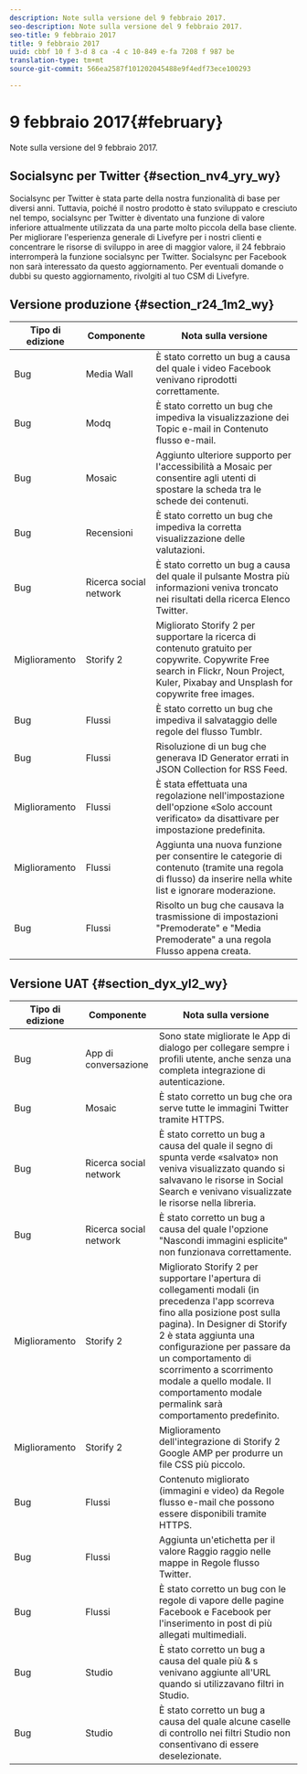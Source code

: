 ```yaml
---
description: Note sulla versione del 9 febbraio 2017.
seo-description: Note sulla versione del 9 febbraio 2017.
seo-title: 9 febbraio 2017
title: 9 febbraio 2017
uuid: cbbf 10 f 3-d 8 ca -4 c 10-849 e-fa 7208 f 987 be
translation-type: tm+mt
source-git-commit: 566ea2587f101202045488e9f4edf73ece100293

---
```



# 9 febbraio 2017{#february}

Note sulla versione del 9 febbraio 2017.

## Socialsync per Twitter {#section_nv4_yry_wy}

Socialsync per Twitter è stata parte della nostra funzionalità di base per diversi anni. Tuttavia, poiché il nostro prodotto è stato sviluppato e cresciuto nel tempo, socialsync per Twitter è diventato una funzione di valore inferiore attualmente utilizzata da una parte molto piccola della base cliente. Per migliorare l'esperienza generale di Livefyre per i nostri clienti e concentrare le risorse di sviluppo in aree di maggior valore, il 24 febbraio interromperà la funzione socialsync per Twitter. Socialsync per Facebook non sarà interessato da questo aggiornamento. Per eventuali domande o dubbi su questo aggiornamento, rivolgiti al tuo CSM di Livefyre.

## Versione produzione {#section_r24_1m2_wy}

| Tipo di edizione | Componente | Nota sulla versione |
|--- |--- |--- |
| Bug | Media Wall | È stato corretto un bug a causa del quale i video Facebook venivano riprodotti correttamente. |
| Bug | Modq | È stato corretto un bug che impediva la visualizzazione dei Topic e-mail in Contenuto flusso e-mail. |
| Bug | Mosaic | Aggiunto ulteriore supporto per l'accessibilità a Mosaic per consentire agli utenti di spostare la scheda tra le schede dei contenuti. |
| Bug | Recensioni | È stato corretto un bug che impediva la corretta visualizzazione delle valutazioni. |
| Bug | Ricerca social network | È stato corretto un bug a causa del quale il pulsante Mostra più informazioni veniva troncato nei risultati della ricerca Elenco Twitter. |
| Miglioramento | Storify 2 | Migliorato Storify 2 per supportare la ricerca di contenuto gratuito per copywrite. Copywrite Free search in Flickr, Noun Project, Kuler, Pixabay and Unsplash for copywrite free images. |
| Bug | Flussi | È stato corretto un bug che impediva il salvataggio delle regole del flusso Tumblr. |
| Bug | Flussi | Risoluzione di un bug che generava ID Generator errati in JSON Collection for RSS Feed. |
| Miglioramento | Flussi | È stata effettuata una regolazione nell'impostazione dell'opzione «Solo account verificato» da disattivare per impostazione predefinita. |
| Miglioramento | Flussi | Aggiunta una nuova funzione per consentire le categorie di contenuto (tramite una regola di flusso) da inserire nella white list e ignorare moderazione. |
| Bug | Flussi | Risolto un bug che causava la trasmissione di impostazioni "Premoderate" e "Media Premoderate" a una regola Flusso appena creata. |

## Versione UAT {#section_dyx_yl2_wy}

| Tipo di edizione | Componente | Nota sulla versione |
|--- |--- |--- |
| Bug | App di conversazione | Sono state migliorate le App di dialogo per collegare sempre i profili utente, anche senza una completa integrazione di autenticazione. |
| Bug | Mosaic | È stato corretto un bug che ora serve tutte le immagini Twitter tramite HTTPS. |
| Bug | Ricerca social network | È stato corretto un bug a causa del quale il segno di spunta verde «salvato» non veniva visualizzato quando si salvavano le risorse in Social Search e venivano visualizzate le risorse nella libreria. |
| Bug | Ricerca social network | È stato corretto un bug a causa del quale l'opzione "Nascondi immagini esplicite" non funzionava correttamente. |
| Miglioramento | Storify 2 | Migliorato Storify 2 per supportare l'apertura di collegamenti modali (in precedenza l'app scorreva fino alla posizione post sulla pagina). In Designer di Storify 2 è stata aggiunta una configurazione per passare da un comportamento di scorrimento a scorrimento modale a quello modale. Il comportamento modale permalink sarà comportamento predefinito. |
| Miglioramento | Storify 2 | Miglioramento dell'integrazione di Storify 2 Google AMP per produrre un file CSS più piccolo. |
| Bug | Flussi | Contenuto migliorato (immagini e video) da Regole flusso e-mail che possono essere disponibili tramite HTTPS. |
| Bug | Flussi | Aggiunta un'etichetta per il valore Raggio raggio nelle mappe in Regole flusso Twitter. |
| Bug | Flussi | È stato corretto un bug con le regole di vapore delle pagine Facebook e Facebook per l'inserimento in post di più allegati multimediali. |
| Bug | Studio | È stato corretto un bug a causa del quale più & s venivano aggiunte all'URL quando si utilizzavano filtri in Studio. |
| Bug | Studio | È stato corretto un bug a causa del quale alcune caselle di controllo nei filtri Studio non consentivano di essere deselezionate. |


